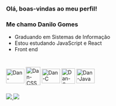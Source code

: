 ### Olá, boas-vindas ao meu perfil! 
### Me chamo Danilo Gomes

  - Graduando em Sistemas de Informação
  - Estou estudando JavaScript e React
  - Front end

###

<!--
<div align="center">
  <a href="https://github.com/danilosgomes">
  <img height="152em" src="https://github-readme-stats.vercel.app/api?username=danilosgomes&show_icons=true&theme=chartreuse-dark&include_all_commits=true&count_private=true"/>
    <br></br>
  <img height="140em" src="https://github-readme-stats.vercel.app/api/top-langs/?username=danilosgomes&layout=compact&langs_count=5&theme=chartreuse-dark"/>
</div>
-->

###

<div style="display: inline_block"><br>
  <img align="center" alt="Dan-HTML" height="40" width="50" src="https://cdn.jsdelivr.net/gh/devicons/devicon/icons/html5/html5-original.svg"/>
  <img align="center" alt="Dan-CSS" height="50" width="40" src="https://cdn.jsdelivr.net/gh/devicons/devicon/icons/css3/css3-original.svg"/>
  <img align="center" alt="Dan-C" height="40" width="50" src="https://cdn.jsdelivr.net/gh/devicons/devicon/icons/c/c-original.svg"/>
  <img align="center" alt="Dan-C++" height="42" width="37" src="https://upload.wikimedia.org/wikipedia/commons/thumb/1/18/ISO_C%2B%2B_Logo.svg/1822px-ISO_C%2B%2B_Logo.svg.png"/>
  <img align="center" alt="Dan-Java" height="40" width="50" src="https://cdn.jsdelivr.net/gh/devicons/devicon/icons/java/java-original.svg"/> 
</div>
  
###
  
<div>
<a href="https://instagram.com/danilosggomes_" target="_blank"><img src="https://img.shields.io/badge/-Instagram-%23E4405F?style=for-the-badge&logo=instagram&logoColor=white" target="_blank">
<a href="https://linkedin.com/in/gomesdanilogomes/" target="_blank"><img src="https://img.shields.io/badge/LinkedIn-0077B5?style=for-the-badge&logo=linkedin&logoColor=white" target="_blank">
</div>
